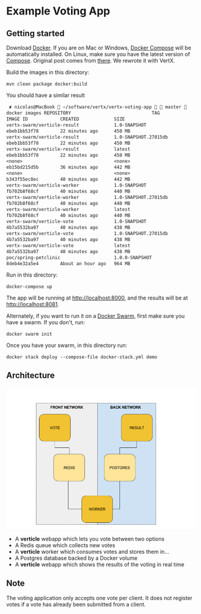 Example Voting App
=========

Getting started
---------------

Download [Docker](https://www.docker.com/products/overview). If you are on Mac or Windows, [Docker Compose](https://docs.docker.com/compose) will be automatically installed. On Linux, make sure you have the latest version of [Compose](https://docs.docker.com/compose/install/).
Original post comes from [there](https://github.com/docker/example-voting-app). We rewrote it with VertX.

Build the images in this directory:
```
mvn clean package docker:build
```

You should have a similar result

```
 ✘ nicolas@MacBook  ~/software/vertx/vertx-voting-app   master  docker images REPOSITORY                              TAG                    IMAGE ID            CREATED             SIZE
vertx-swarm/verticle-result             1.0-SNAPSHOT           ebeb1bb53f78        22 minutes ago      450 MB
vertx-swarm/verticle-result             1.0-SNAPSHOT.27015db   ebeb1bb53f78        22 minutes ago      450 MB
vertx-swarm/verticle-result             latest                 ebeb1bb53f78        22 minutes ago      450 MB
<none>                                  <none>                 eb15bd215d5b        36 minutes ago      442 MB
<none>                                  <none>                 b343f55ec8ec        40 minutes ago      442 MB
vertx-swarm/verticle-worker             1.0-SNAPSHOT           fb702b8f68cf        40 minutes ago      440 MB
vertx-swarm/verticle-worker             1.0-SNAPSHOT.27015db   fb702b8f68cf        40 minutes ago      440 MB
vertx-swarm/verticle-worker             latest                 fb702b8f68cf        40 minutes ago      440 MB
vertx-swarm/verticle-vote               1.0-SNAPSHOT           4b7a5532ba97        40 minutes ago      438 MB
vertx-swarm/verticle-vote               1.0-SNAPSHOT.27015db   4b7a5532ba97        40 minutes ago      438 MB
vertx-swarm/verticle-vote               latest                 4b7a5532ba97        40 minutes ago      438 MB
poc/spring-petclinic                    1.0.0-SNAPSHOT         8deb4e32a5e4        About an hour ago   964 MB
```

Run in this directory:
```
docker-compose up
```
The app will be running at [http://localhost:8000](http://localhost:8000), and the results will be at [http://localhost:8081](http://localhost:8081).

Alternately, if you want to run it on a [Docker Swarm](https://docs.docker.com/engine/swarm/), first make sure you have a swarm. If you don't, run:
```
docker swarm init
```
Once you have your swarm, in this directory run:
```
docker stack deploy --compose-file docker-stack.yml demo
```

Architecture
-----

![Architecture diagram](architecture.png)

* A **verticle** webapp which lets you vote between two options
* A Redis queue which collects new votes
* A **verticle** worker which consumes votes and stores them in…
* A Postgres database backed by a Docker volume
* A **verticle** webapp which shows the results of the voting in real time

Note
----

The voting application only accepts one vote per client. It does not register votes if a vote has already been submitted from a client.


